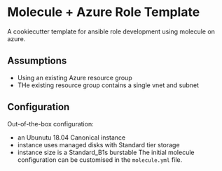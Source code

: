 # Molecule + Azure Role Template
A cookiecutter template for ansible role development using molecule on azure.

## Assumptions
* Using an existing Azure resource group
* THe existing resource group contains a single vnet and subnet

## Configuration
Out-of-the-box configuration:
* an Ubunutu 18.04 Canonical instance
* instance uses managed disks with Standard tier storage
* instance size is a Standard_B1s burstable
The initial molecule configuration can be customised in the `molecule.yml` file.

